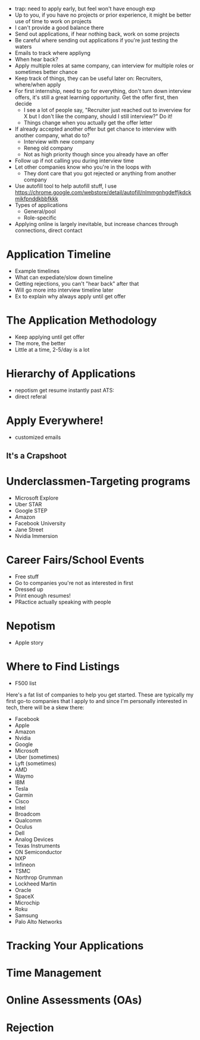 
- trap: need to apply early, but feel won't have enough exp
- Up to you, if you have no projects or prior experience, it might be better use of time to work on projects
- I can't provide a good balance there
- Send out applications, if hear nothing back, work on some projects
- Be careful where sending out applications if you're just testing the waters
- Emails to track where appliyng
- When hear back?
- Apply multiple roles at same company, can interview for multiple roles or sometimes better chance
- Keep track of things, they can be useful later on: Recruiters, where/when apply
- For first internship, need to go for everything, don't turn down interview offers, it's still a great learning opportunity. Get the offer first, then decide
  - I see a lot of people say, "Recruiter just reached out to inverview for X but I don't like the company, should I still interview?" Do it!
  - Things change when you actually get the offer letter
- If already accepted another offer but get chance to interview with another company, what do to?
  - Interview with new company
  - Reneg old company
  - Not as high priority though since you already have an offer
- Follow up if not calling you during interview time
- Let other companies know who you're in the loops with
  - They dont care that you got rejected or anything from another company
- Use autofill tool to help autofill stuff, I use https://chrome.google.com/webstore/detail/autofill/nlmmgnhgdeffjkdckmikfpnddkbbfkkk
- Types of applications
  - General/pool
  - Role-specific
- Applying online is largely inevitable, but increase chances through connections, direct contact

# Application Timeline

- Example timelines
- What can expediate/slow down timeline
- Getting rejections, you can't "hear back" after that
- Will go more into interview timeline later
- Ex to explain why always apply until get offer

# The Application Methodology

- Keep applying until get offer
- The more, the better
- Little at a time, 2-5/day is a lot

# Hierarchy of Applications

- nepotism 
get resume instantly past ATS:
- direct referal 
# Apply Everywhere!

- customized emails 

## It's a Crapshoot

# Underclassmen-Targeting programs

- Microsoft Explore
- Uber STAR
- Google STEP
- Amazon
- Facebook University
- Jane Street
- Nvidia Immersion

# Career Fairs/School Events

- Free stuff
- Go to companies you're not as interested in first
- Dressed up
- Print enough resumes!
- PRactice actually speaking with people

# Nepotism

- Apple story

# Where to Find Listings

- F500 list

Here's a fat list of companies to help you get started. These are typically my first go-to companies that I apply to and since I'm personally interested in tech, there will be a skew there:

- Facebook
- Apple
- Amazon
- Nvidia
- Google
- Microsoft
- Uber (sometimes)
- Lyft (sometimes)
- AMD
- Waymo
- IBM
- Tesla
- Garmin
- Cisco
- Intel
- Broadcom
- Qualcomm
- Oculus
- Dell
- Analog Devices
- Texas Instruments
- ON Semiconductor
- NXP
- Infineon
- TSMC
- Northrop Grumman
- Lockheed Martin
- Oracle
- SpaceX
- Microchip
- Roku
- Samsung
- Palo Alto Networks

# Tracking Your Applications

# Time Management

# Online Assessments (OAs)

# Rejection